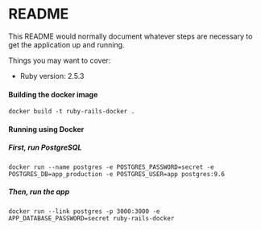 # README

This README would normally document whatever steps are necessary to get the
application up and running.

Things you may want to cover:

* Ruby version: 2.5.3

#### Building the docker image

```
docker build -t ruby-rails-docker .
```

#### Running using Docker

##### First, run PostgreSQL

```
docker run --name postgres -e POSTGRES_PASSWORD=secret -e POSTGRES_DB=app_production -e POSTGRES_USER=app postgres:9.6
```

##### Then, run the app

```
docker run --link postgres -p 3000:3000 -e APP_DATABASE_PASSWORD=secret ruby-rails-docker
```
